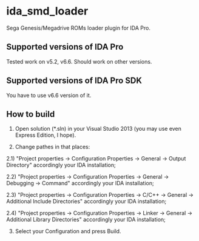 # ida_smd_loader
Sega Genesis/Megadrive ROMs loader plugin for IDA Pro.

## Supported versions of IDA Pro
Tested work on v5.2, v6.6. Should work on other versions.

## Supported versions of IDA Pro SDK
You have to use v6.6 version of it.

## How to build
1) Open solution (*.sln) in your Visual Studio 2013 (you may use even Express Edition, I hope).

2) Change pathes in that places:

2.1) "Project properties -> Configuration Properties -> General -> Output Directory" accordingly your IDA installation;

2.2) "Project properties -> Configuration Properties -> General -> Debugging -> Command" accordingly your IDA installation;

2.3) "Project properties -> Configuration Properties -> C/C++ -> General -> Additional Include Directories" accordingly your IDA installation;

2.4) "Project properties -> Configuration Properties -> Linker -> General -> Additional Library Directories" accordingly your IDA installation;

3) Select your Configuration and press Build.
